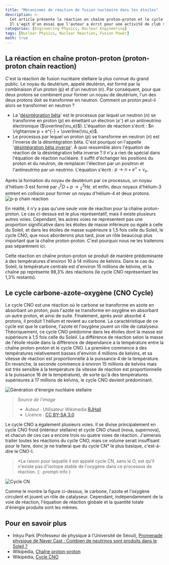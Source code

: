 ```yaml
---
title: "Mécanismes de réaction de fusion nucléaire dans les étoiles"
description: >-
  Cet article présente la réaction en chaîne proton-proton et le cycle carbone-azote-oxygène (CNO), deux réactions de fusion nucléaire qui se produisent dans le cœur des étoiles.
  Il s'agit d'un essai que l'auteur a écrit pour une activité de club scientifique au lycée en première année. Contrairement aux autres articles, il est rédigé dans un style informel, mais a été téléchargé tel quel à des fins d'archivage.
categories: [Engineering Physics, Nuclear Engineering]
tags: [Nuclear Physics, Nuclear Reaction, Fusion Power]
math: true
---
```


## La réaction en chaîne proton-proton (proton-proton chain reaction)
C'est la réaction de fusion nucléaire stellaire la plus connue du grand public. Le noyau du deutérium, appelé deutéron, est formé par la combinaison d'un proton (p) et d'un neutron (n). Par conséquent, pour que deux protons se combinent pour former un noyau de deutérium, l'un des deux protons doit se transformer en neutron. Comment un proton peut-il alors se transformer en neutron ?

- La '[désintégration bêta](/posts/Nuclear-Stability-and-Radioactive-Decay/#désintégration-bêta-moins-beta--decay)' est le processus par lequel un neutron ($n$) se transforme en proton ($p$) en émettant un électron ($e⁻$) et un antineutrino électronique ($\overline{\nu_e}$). L'équation de réaction s'écrit : $n \rightarrow p + e^{-} + \overline{\nu_e}$. 
- Le processus par lequel un proton ($p$) se transforme en neutron ($n$) est l'inverse de la désintégration bêta. C'est pourquoi on l'appelle '[désintégration bêta inverse](/posts/Nuclear-Stability-and-Radioactive-Decay/#désintégration-bêta-plus-beta-decay)'. À quoi ressemble alors l'équation de réaction de la désintégration bêta inverse ? Il n'y a rien de spécial dans l'équation de réaction nucléaire. Il suffit d'échanger les positions du proton et du neutron, de remplacer l'électron par un positron et l'antineutrino par un neutrino. L'équation s'écrit : $p \rightarrow n + e^{+} + \nu_e$.

Après la formation du noyau de deutérium par ce processus, un noyau d'hélium-3 est formé par $^2_1D + p \rightarrow {^3_2He}$, et enfin, deux noyaux d'hélium-3 entrent en collision pour former un noyau d'hélium-4 et deux protons.  
![p-p chain reaction](https://upload.wikimedia.org/wikipedia/commons/8/85/Fusion_in_the_Sun.svg)

En réalité, il n'y a pas qu'une seule voie de réaction pour la chaîne proton-proton. Le cas ci-dessus est le plus représentatif, mais il existe plusieurs autres voies. Cependant, les autres voies ne représentent pas une proportion significative dans les étoiles de masse inférieure ou égale à celle du Soleil, et dans les étoiles de masse supérieure à 1,5 fois celle du Soleil, le cycle CNO, que nous aborderons plus tard, joue un rôle beaucoup plus important que la chaîne proton-proton. C'est pourquoi nous ne les traiterons pas séparément ici.

Cette réaction en chaîne proton-proton se produit de manière prédominante à des températures d'environ 10 à 14 millions de kelvins. Dans le cas du Soleil, la température centrale est d'environ 15 millions de kelvins, et la chaîne pp représente 98,3% des réactions (le cycle CNO représentant les 1,3% restants).

## Le cycle carbone-azote-oxygène (CNO Cycle)
Le cycle CNO est une réaction où le carbone se transforme en azote en absorbant un proton, puis l'azote se transforme en oxygène en absorbant un autre proton, et ainsi de suite. Finalement, après avoir absorbé 4 protons, il produit 1 hélium et revient au carbone. La caractéristique de ce cycle est que le carbone, l'azote et l'oxygène jouent un rôle de catalyseur. Théoriquement, ce cycle CNO prédomine dans les étoiles dont la masse est supérieure à 1,5 fois celle du Soleil. La différence de réaction selon la masse de l'étoile réside dans la différence de dépendance à la température entre la chaîne proton-proton et le cycle CNO. La première commence à des températures relativement basses d'environ 4 millions de kelvins, et sa vitesse de réaction est proportionnelle à la puissance 4 de la température. En revanche, la seconde commence à environ 15 millions de kelvins mais est très sensible à la température (la vitesse de réaction est proportionnelle à la puissance 16 de la température), de sorte qu'à des températures supérieures à 17 millions de kelvins, le cycle CNO devient prédominant.

![Génération d'énergie nucléaire stellaire](https://upload.wikimedia.org/wikipedia/commons/5/5b/Nuclear_energy_generation.svg)
> *Source de l'image*
> - Auteur : Utilisateur Wikimedia [RJHall](https://commons.wikimedia.org/wiki/User:RJHall)
> - Licence : [CC BY-SA 3.0](https://creativecommons.org/licenses/by-sa/3.0/)

Le cycle CNO a également plusieurs voies. Il se divise principalement en cycle CNO froid (intérieur stellaire) et cycle CNO chaud (nova, supernova), et chacun de ces cas a encore trois ou quatre voies de réaction. J'aimerais traiter toutes les réactions du cycle CNO, mais ce volume serait insuffisant pour le faire, donc je ne traiterai que du cycle CN* le plus basique, c'est-à-dire le CNO-I.

> *La raison pour laquelle il est appelé cycle CN, sans le O, est qu'il n'existe pas d'isotope stable de l'oxygène dans ce processus de réaction.
{: .prompt-info }

![Cycle CN](https://upload.wikimedia.org/wikipedia/commons/2/21/CNO_Cycle.svg)

Comme le montre la figure ci-dessus, le carbone, l'azote et l'oxygène circulent et jouent un rôle de catalyseur. Cependant, indépendamment de la voie de réaction, l'équation de réaction globale et la quantité totale d'énergie produite sont les mêmes.

## Pour en savoir plus
- Inkyu Park (Professeur de physique à l'Université de Séoul), [Promenade physique de Naver Cast : Combien de neutrinos sont produits dans le Soleil ?](https://terms.naver.com/entry.naver?docId=4125519&cid=58941&categoryId=58960)
- Wikipédia, [Chaîne proton-proton](https://en.wikipedia.org/wiki/Proton%E2%80%93proton_chain)
- Wikipédia, [Cycle CNO](https://en.wikipedia.org/wiki/CNO_cycle)
